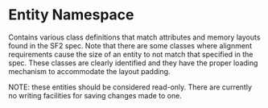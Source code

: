 # Entity Namespace

Contains various class definitions that match attributes and memory layouts found in the SF2 spec. Note that there are 
some classes where alignment requirements cause the size of an entity to not match that specified in the spec. These 
classes are clearly identified and they have the proper loading mechanism to accommodate the layout padding.

NOTE: these entities should be considered read-only. There are currently no writing facilities for saving changes made
to one.
